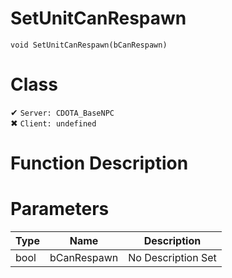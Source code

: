 # SetUnitCanRespawn
```
void SetUnitCanRespawn(bCanRespawn)
```
# Class
✔ `Server: CDOTA_BaseNPC`  
✖ `Client: undefined`  

# Function Description

# Parameters
Type|Name|Description
--|--|--
bool|bCanRespawn|No Description Set
